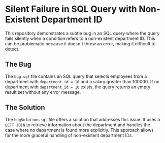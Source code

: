 # Silent Failure in SQL Query with Non-Existent Department ID

This repository demonstrates a subtle bug in an SQL query where the query fails silently when a condition refers to a non-existent department ID.  This can be problematic because it doesn't throw an error, making it difficult to detect.

## The Bug

The `bug.sql` file contains an SQL query that selects employees from a department with `department_id = 10` and a salary greater than 100000. If no department with `department_id = 10` exists, the query returns an empty result set without any error message.

## The Solution

The `bugSolution.sql` file offers a solution that addresses this issue. It uses a `LEFT JOIN` to retrieve information about the department and handles the case where no department is found more explicitly. This approach allows for the more graceful handling of non-existent department IDs.